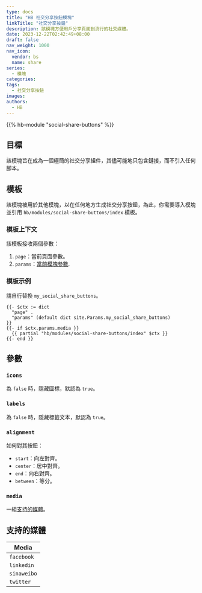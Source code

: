 ```yaml
---
type: docs
title: "HB 社交分享按鈕模塊"
linkTitle: "社交分享按鈕"
description: 該模塊方便用戶分享頁面到流行的社交媒體。
date: 2023-12-22T02:42:49+08:00
draft: false
nav_weight: 1000
nav_icon:
  vendor: bs
  name: share
series:
  - 模塊
categories:
tags:
  - 社交分享按鈕
images:
authors:
  - HB
---
```


{{% hb-module "social-share-buttons" %}}

## 目標

該模塊旨在成為一個極簡的社交分享組件，其儘可能地只包含鏈接，而不引入任何腳本。

## 模板

該模塊被用於其他模塊，以在任何地方生成社交分享按鈕，為此，你需要導入模塊並引用 `hb/modules/social-share-buttons/index` 模板。

### 模板上下文

該模板接收兩個參數：

1. `page`：當前頁面參數。
2. `params`：[當前模塊參數](#參數).

### 模板示例

請自行替換 `my_social_share_buttons`。

```go-html-template
{{- $ctx := dict
  "page" .
  "params" (default dict site.Params.my_social_share_buttons)
}}
{{- if $ctx.params.media }}
  {{ partial "hb/modules/social-share-buttons/index" $ctx }}
{{- end }}
```

## 參數

### `icons`

為 `false` 時，隱藏圖標，默認為 `true`。

### `labels`

為 `false` 時，隱藏標籤文本，默認為 `true`。

### `alignment`

如何對其按鈕：

- `start`：向左對齊。
- `center`：居中對齊。
- `end`：向右對齊。
- `between`：等分。

### `media`

一組[支持的媒體](#支持的媒體)。

## 支持的媒體

| Media |
| --- |
| `facebook` |
| `linkedin` |
| `sinaweibo` |
| `twitter` |
